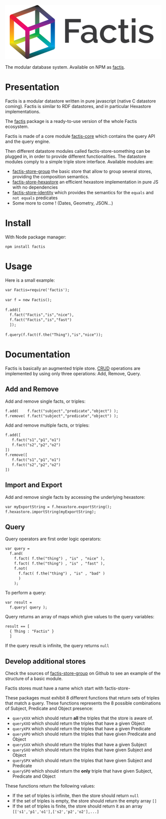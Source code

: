 ![](logo-01.png "Factis database system")

The modular database system. Available on NPM as [factis](https://www.npmjs.com/package/factis).

# Presentation

Factis is a modular datastore written in pure javascript (native C datastore coming). Factis is similar to RDF datastores, and in particular Hexastore implementations.

The [factis](https://www.npmjs.com/package/factis) package is a ready-to-use version of the whole Factis ecosystem.

Factis is made of a core module [factis-core](https://www.npmjs.com/package/factis-core) which contains the query API and the query engine.

Then different datastore modules called factis-store-something can be plugged in, in order to provide different functionalities. The datastore modules comply to a simple triple store interface. Available modules are:

  - [factis-store-group](https://www.npmjs.com/package/factis-store-group) the basic store that allow to group several stores, providing the composition semantics.
  - [factis-store-hexastore](https://www.npmjs.com/package/factis-store-hexastore) an efficient hexastore implementation in pure JS with no dependencies
  - [factis-store-identity](https://www.npmjs.com/package/factis-store-identity) which provides the semantics for the `equals` and `not equals` predicates
  - Some more to come ! (Dates, Geometry, JSON...)

# Install

With Node package manager:

~~~{.bash}
npm install factis
~~~

# Usage

Here is a small example:

~~~{.javascript}
var Factis=require('factis');

var f = new Factis();

f.add([
  f.fact("Factis","is","nice"),
  f.fact("Factis","is","fast")
  ]);

f.query(f.fact(f.the("Thing"),"is","nice"));
~~~

# Documentation

Factis is basically an augmented triple store. [CRUD](https://en.wikipedia.org/wiki/Create,_read,_update_and_delete) operations are implemented by using only three operations: Add, Remove, Query.

## Add and Remove

Add and remove single facts, or triples:

~~~{.javascript}
f.add(    f.fact("subject","predicate","object") );
f.remove( f.fact("subject","predicate","object") );
~~~

Add and remove multiple facts, or triples:

~~~{.javascript}
f.add([
   f.fact("s1","p1","o1")
   f.fact("s2","p2","o2")
])
f.remove([
   f.fact("s1","p1","o1")
   f.fact("s2","p2","o2")
])
~~~

## Import and Export

Add and remove single facts by accessing the underlying hexastore:

~~~{.javascript}
var myExportString = f.hexastore.exportString();
f.hexastore.importString(myExportString);
~~~

## Query


Query operators are first order logic operators:

~~~{.javascript}
var query =
  f.and(
    f.fact( f.the("thing") , "is" , "nice" ),
    f.fact( f.the("thing") , "is" , "fast" ),
    f.not(
      f.fact( f.the("thing") , "is" , "bad" )
      )
    );
~~~

To perform a query:

~~~{.javascript}
var result =
  f.query( query );
~~~

Query returns an array of maps which give values to the query variables:

~~~{.javascript}
result == [
  { Thing : "Factis" }
  ]
~~~

If the query result is infinite, the query returns `null`

## Develop additional stores

Check the sources of [factis-store-group](https://github.com/Factisio/factis-store-group) on Github to see an example of the structure of a basic module.

Factis stores must have a name which start with factis-store-

These packages must exhibit 8 different functions that return sets of triples  that match a query.
These functions represents the 8 possible combinations of Subject, Predicate and Object presence:

  - `queryXXX` which should return **all** the triples that the store is aware of.
  - `queryXXO` which should return the triples that have a given Object
  - `queryXPX` which should return the triples that have a given Predicate
  - `queryXPO` which should return the triples that have given Predicate and Object
  - `querySXX` which should return the triples that have a given Subject
  - `querySXO` which should return the triples that have given Subject and Object
  - `querySPX` which should return the triples that have given Subject and Predicate
  - `querySPO` which should return the **only** triple that have given Subject, Predicate and Object

These functions return the following values:

  - If the set of triples is infinite, then the store should return `null`
  - If the set of triples is empty, the store should return the empty array `[]`
  - If the set of triples is finite, the store should return it as an array `[['s1','p1','o1'],['s2','p2','o2'],...]`
